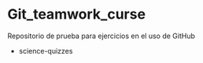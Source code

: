 # Git_teamwork_curse
Repositorio de prueba para ejercicios en el uso de GitHub

  - science-quizzes
